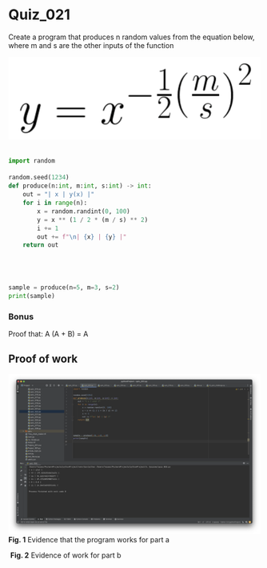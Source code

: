 # Quiz_021

Create a program that produces n random values from the equation below, where m and s are the other inputs of the function

![](quiz_21_function.png)

```.py

import random

random.seed(1234)
def produce(n:int, m:int, s:int) -> int:
    out = "| x | y(x) |"
    for i in range(n):
        x = random.randint(0, 100)
        y = x ** (1 / 2 * (m / s) ** 2)
        i += 1
        out += f"\n| {x} | {y} |"
    return out




sample = produce(n=5, m=3, s=2)
print(sample)

```

### Bonus
Proof that: A (A + B) = A 


## Proof of work
![](Quiz_022.png)
**Fig. 1** Evidence that the program works for part a

![]()
**Fig. 2** Evidence of work for part b

